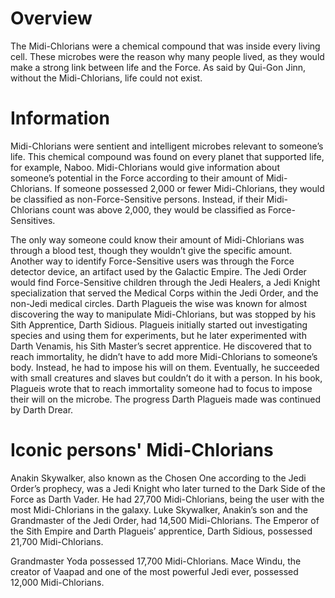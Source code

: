 # Overview

The Midi-Chlorians were a chemical compound that was inside every living cell.
These microbes were the reason why many people lived, as they would make a strong link between life and the Force.
As said by Qui-Gon Jinn, without the Midi-Chlorians, life could not exist.

# Information

Midi-Chlorians were sentient and intelligent microbes relevant to someone’s life.
This chemical compound was found on every planet that supported life, for example, Naboo.
Midi-Chlorians would give information about someone’s potential in the Force according to their amount of Midi-Chlorians.
If someone possessed 2,000 or fewer Midi-Chlorians, they would be classified as non-Force-Sensitive persons.
Instead, if their Midi-Chlorians count was above 2,000, they would be classified as Force-Sensitives.

The only way someone could know their amount of Midi-Chlorians was through a blood test, though they wouldn’t give the specific amount.
Another way to identify Force-Sensitive users was through the Force detector device, an artifact used by the Galactic Empire.
The Jedi Order would find Force-Sensitive children through the Jedi Healers, a Jedi Knight specialization that served the Medical Corps within the Jedi Order, and the non-Jedi medical circles.
Darth Plagueis the wise was known for almost discovering the way to manipulate Midi-Chlorians, but was stopped by his Sith Apprentice, Darth Sidious.
Plagueis initially started out investigating species and using them for experiments, but he later experimented with Darth Venamis, his Sith Master’s secret apprentice.
He discovered that to reach immortality, he didn’t have to add more Midi-Chlorians to someone’s body.
Instead, he had to impose his will on them.
Eventually, he succeeded with small creatures and slaves but couldn’t do it with a person.
In his book, Plagueis wrote that to reach immortality someone had to focus to impose their will on the microbe.
The progress Darth Plagueis made was continued by Darth Drear.

# Iconic persons' Midi-Chlorians

Anakin Skywalker, also known as the Chosen One according to the Jedi Order’s prophecy, was a Jedi Knight who later turned to the Dark Side of the Force as Darth Vader.
He had 27,700 Midi-Chlorians, being the user with the most Midi-Chlorians in the galaxy.
Luke Skywalker, Anakin’s son and the Grandmaster of the Jedi Order, had 14,500 Midi-Chlorians.
The Emperor of the Sith Empire and Darth Plagueis’ apprentice, Darth Sidious, possessed 21,700 Midi-Chlorians.

Grandmaster Yoda possessed 17,700 Midi-Chlorians.
Mace Windu, the creator of Vaapad and one of the most powerful Jedi ever, possessed 12,000 Midi-Chlorians.

